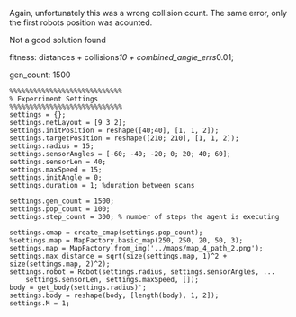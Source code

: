 Again, unfortunately this was a wrong collision count. The same error, only the first robots position was acounted.

Not a good solution found


fitness: distances + collisions*10 + combined_angle_errs*0.01;

gen_count: 1500

    %%%%%%%%%%%%%%%%%%%%%%%%%%%%
    % Experriment Settings
    %%%%%%%%%%%%%%%%%%%%%%%%%%%%
    settings = {};
    settings.netLayout = [9 3 2];
    settings.initPosition = reshape([40;40], [1, 1, 2]);
    settings.targetPosition = reshape([210; 210], [1, 1, 2]);
    settings.radius = 15;
    settings.sensorAngles = [-60; -40; -20; 0; 20; 40; 60];
    settings.sensorLen = 40;
    settings.maxSpeed = 15;
    settings.initAngle = 0;
    settings.duration = 1; %duration between scans

    settings.gen_count = 1500;
    settings.pop_count = 100;
    settings.step_count = 300; % number of steps the agent is executing

    settings.cmap = create_cmap(settings.pop_count);
    %settings.map = MapFactory.basic_map(250, 250, 20, 50, 3);
    settings.map = MapFactory.from_img('../maps/map_4_path_2.png');
    settings.max_distance = sqrt(size(settings.map, 1)^2 + size(settings.map, 2)^2);
    settings.robot = Robot(settings.radius, settings.sensorAngles, ...
        settings.sensorLen, settings.maxSpeed, []);
    body = get_body(settings.radius)';
    settings.body = reshape(body, [length(body), 1, 2]);
    settings.M = 1;


